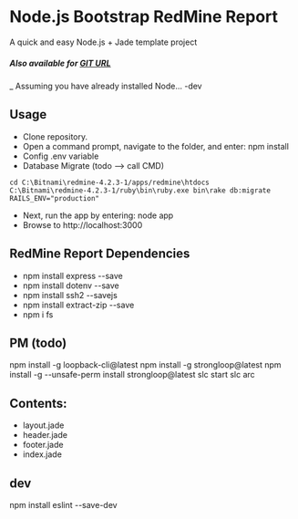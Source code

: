 Node.js Bootstrap RedMine Report
===

A quick and easy Node.js + Jade template project

##### Also available for [GIT URL](https://github.com/flaviooo/ReportRedmine)
_ Assuming you have already installed Node...
-dev
## Usage
- Clone repository.
- Open a command prompt, navigate to the folder, and enter: npm install
- Config .env variable
- Database Migrate (todo --> call CMD)
```
cd C:\Bitnami\redmine-4.2.3-1/apps/redmine\htdocs
C:\Bitnami\redmine-4.2.3-1/ruby\bin\ruby.exe bin\rake db:migrate RAILS_ENV="production"

```
- Next, run the app by entering: node app
- Browse to http://localhost:3000

## RedMine Report Dependencies

- npm install express --save
- npm install dotenv --save 
- npm install ssh2 --savejs
- npm install extract-zip --save
- npm i fs

## PM (todo)
npm install -g loopback-cli@latest
npm install -g strongloop@latest
npm install -g --unsafe-perm install strongloop@latest
slc start
slc arc

## Contents:

- layout.jade
- header.jade
- footer.jade
- index.jade

## dev

npm install eslint --save-dev
